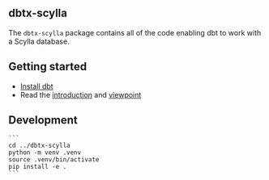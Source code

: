 ## dbtx-scylla

The `dbtx-scylla` package contains all of the code enabling dbt to work with a Scylla database.

## Getting started

- [Install dbt](https://docs.getdbt.com/docs/installation)
- Read the [introduction](https://docs.getdbt.com/docs/introduction/) and [viewpoint](https://docs.getdbt.com/docs/about/viewpoint/)

## Development

    ```
    cd ../dbtx-scylla
    python -m venv .venv
    source .venv/bin/activate
    pip install -e .
    ```
